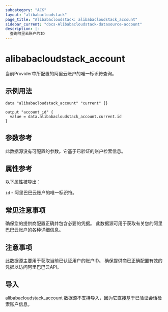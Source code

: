```yaml
---
subcategory: "ACK"
layout: "alibabacloudstack"
page_title: "Alibabacloudstack: alibabacloudstack_account"
sidebar_current: "docs-Alibabacloudstack-datasource-account"
description: |- 
  查询阿里云账户的ID
---
```


# alibabacloudstack_account

当前Provider中所配置的阿里云账户的唯一标识符查询。

## 示例用法

```hcl
data "alibabacloudstack_account" "current" {}

output "account_id" {
  value = data.alibabacloudstack_account.current.id
}
```

## 参数参考
此数据源没有可配置的参数。它基于已验证的账户检索信息。

## 属性参考
以下属性被导出：

`id` - 阿里巴巴云账户的唯一标识符。

## 常见注意事项
确保您的提供商配置正确并包含必要的凭据。
此数据源可用于获取有关您的阿里巴巴云账户的各种详细信息。

## 注意事项
此数据源主要用于获取当前已认证用户的账户ID。
确保提供商已正确配置有效的凭据以访问阿里巴巴云API。

## 导入
alibabacloudstack_account 数据源不支持导入，因为它直接基于已验证会话检索账户信息。